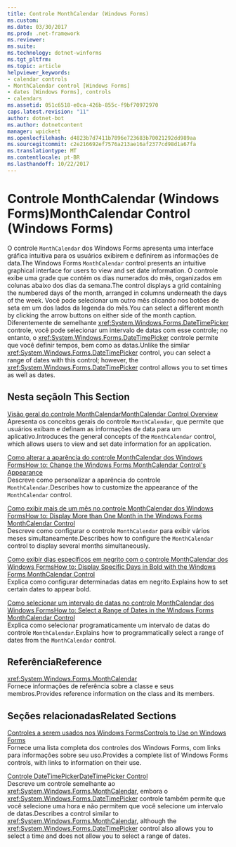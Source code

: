 ```yaml
---
title: Controle MonthCalendar (Windows Forms)
ms.custom: 
ms.date: 03/30/2017
ms.prod: .net-framework
ms.reviewer: 
ms.suite: 
ms.technology: dotnet-winforms
ms.tgt_pltfrm: 
ms.topic: article
helpviewer_keywords:
- calendar controls
- MonthCalendar control [Windows Forms]
- dates [Windows Forms], controls
- calendars
ms.assetid: 051c6518-e0ca-426b-855c-f9bf70972970
caps.latest.revision: "11"
author: dotnet-bot
ms.author: dotnetcontent
manager: wpickett
ms.openlocfilehash: d4823b7d7411b7896e723683b70021292dd989aa
ms.sourcegitcommit: c2e216692ef7576a213ae16af2377cd98d1a67fa
ms.translationtype: MT
ms.contentlocale: pt-BR
ms.lasthandoff: 10/22/2017
---
```

# <a name="monthcalendar-control-windows-forms"></a><span data-ttu-id="66436-102">Controle MonthCalendar (Windows Forms)</span><span class="sxs-lookup"><span data-stu-id="66436-102">MonthCalendar Control (Windows Forms)</span></span>
<span data-ttu-id="66436-103">O controle `MonthCalendar` dos Windows Forms apresenta uma interface gráfica intuitiva para os usuários exibirem e definirem as informações de data.</span><span class="sxs-lookup"><span data-stu-id="66436-103">The Windows Forms `MonthCalendar` control presents an intuitive graphical interface for users to view and set date information.</span></span> <span data-ttu-id="66436-104">O controle exibe uma grade que contém os dias numerados do mês, organizados em colunas abaixo dos dias da semana.</span><span class="sxs-lookup"><span data-stu-id="66436-104">The control displays a grid containing the numbered days of the month, arranged in columns underneath the days of the week.</span></span> <span data-ttu-id="66436-105">Você pode selecionar um outro mês clicando nos botões de seta em um dos lados da legenda do mês.</span><span class="sxs-lookup"><span data-stu-id="66436-105">You can select a different month by clicking the arrow buttons on either side of the month caption.</span></span> <span data-ttu-id="66436-106">Diferentemente de semelhante <xref:System.Windows.Forms.DateTimePicker> controle, você pode selecionar um intervalo de datas com esse controle; no entanto, o <xref:System.Windows.Forms.DateTimePicker> controle permite que você definir tempos, bem como as datas.</span><span class="sxs-lookup"><span data-stu-id="66436-106">Unlike the similar <xref:System.Windows.Forms.DateTimePicker> control, you can select a range of dates with this control; however, the <xref:System.Windows.Forms.DateTimePicker> control allows you to set times as well as dates.</span></span>  
  
## <a name="in-this-section"></a><span data-ttu-id="66436-107">Nesta seção</span><span class="sxs-lookup"><span data-stu-id="66436-107">In This Section</span></span>  
 [<span data-ttu-id="66436-108">Visão geral do controle MonthCalendar</span><span class="sxs-lookup"><span data-stu-id="66436-108">MonthCalendar Control Overview</span></span>](../../../../docs/framework/winforms/controls/monthcalendar-control-overview-windows-forms.md)  
 <span data-ttu-id="66436-109">Apresenta os conceitos gerais do controle `MonthCalendar`, que permite que usuários exibam e definam as informações de data para um aplicativo.</span><span class="sxs-lookup"><span data-stu-id="66436-109">Introduces the general concepts of the `MonthCalendar` control, which allows users to view and set date information for an application.</span></span>  
  
 [<span data-ttu-id="66436-110">Como alterar a aparência do controle MonthCalendar dos Windows Forms</span><span class="sxs-lookup"><span data-stu-id="66436-110">How to: Change the Windows Forms MonthCalendar Control's Appearance</span></span>](../../../../docs/framework/winforms/controls/how-to-change-monthcalendar-control-appearance.md)  
 <span data-ttu-id="66436-111">Descreve como personalizar a aparência do controle `MonthCalendar`.</span><span class="sxs-lookup"><span data-stu-id="66436-111">Describes how to customize the appearance of the `MonthCalendar` control.</span></span>  
  
 [<span data-ttu-id="66436-112">Como exibir mais de um mês no controle MonthCalendar dos Windows Forms</span><span class="sxs-lookup"><span data-stu-id="66436-112">How to: Display More than One Month in the Windows Forms MonthCalendar Control</span></span>](../../../../docs/framework/winforms/controls/display-more-than-one-month-wf-monthcalendar-control.md)  
 <span data-ttu-id="66436-113">Descreve como configurar o controle `MonthCalendar` para exibir vários meses simultaneamente.</span><span class="sxs-lookup"><span data-stu-id="66436-113">Describes how to configure the `MonthCalendar` control to display several months simultaneously.</span></span>  
  
 [<span data-ttu-id="66436-114">Como exibir dias específicos em negrito com o controle MonthCalendar dos Windows Forms</span><span class="sxs-lookup"><span data-stu-id="66436-114">How to: Display Specific Days in Bold with the Windows Forms MonthCalendar Control</span></span>](../../../../docs/framework/winforms/controls/display-specific-days-in-bold-with-wf-monthcalendar-control.md)  
 <span data-ttu-id="66436-115">Explica como configurar determinadas datas em negrito.</span><span class="sxs-lookup"><span data-stu-id="66436-115">Explains how to set certain dates to appear bold.</span></span>  
  
 [<span data-ttu-id="66436-116">Como selecionar um intervalo de datas no controle MonthCalendar dos Windows Forms</span><span class="sxs-lookup"><span data-stu-id="66436-116">How to: Select a Range of Dates in the Windows Forms MonthCalendar Control</span></span>](../../../../docs/framework/winforms/controls/how-to-select-a-range-of-dates-in-the-windows-forms-monthcalendar-control.md)  
 <span data-ttu-id="66436-117">Explica como selecionar programaticamente um intervalo de datas do controle `MonthCalendar`.</span><span class="sxs-lookup"><span data-stu-id="66436-117">Explains how to programmatically select a range of dates from the `MonthCalendar` control.</span></span>  
  
## <a name="reference"></a><span data-ttu-id="66436-118">Referência</span><span class="sxs-lookup"><span data-stu-id="66436-118">Reference</span></span>  
 <xref:System.Windows.Forms.MonthCalendar>  
 <span data-ttu-id="66436-119">Fornece informações de referência sobre a classe e seus membros.</span><span class="sxs-lookup"><span data-stu-id="66436-119">Provides reference information on the class and its members.</span></span>  
  
## <a name="related-sections"></a><span data-ttu-id="66436-120">Seções relacionadas</span><span class="sxs-lookup"><span data-stu-id="66436-120">Related Sections</span></span>  
 [<span data-ttu-id="66436-121">Controles a serem usados nos Windows Forms</span><span class="sxs-lookup"><span data-stu-id="66436-121">Controls to Use on Windows Forms</span></span>](../../../../docs/framework/winforms/controls/controls-to-use-on-windows-forms.md)  
 <span data-ttu-id="66436-122">Fornece uma lista completa dos controles dos Windows Forms, com links para informações sobre seu uso.</span><span class="sxs-lookup"><span data-stu-id="66436-122">Provides a complete list of Windows Forms controls, with links to information on their use.</span></span>  
  
 [<span data-ttu-id="66436-123">Controle DateTimePicker</span><span class="sxs-lookup"><span data-stu-id="66436-123">DateTimePicker Control</span></span>](../../../../docs/framework/winforms/controls/datetimepicker-control-windows-forms.md)  
 <span data-ttu-id="66436-124">Descreve um controle semelhante ao <xref:System.Windows.Forms.MonthCalendar>, embora o <xref:System.Windows.Forms.DateTimePicker> controle também permite que você selecione uma hora e não permitem que você selecione um intervalo de datas.</span><span class="sxs-lookup"><span data-stu-id="66436-124">Describes a control similar to <xref:System.Windows.Forms.MonthCalendar>, although the <xref:System.Windows.Forms.DateTimePicker> control also allows you to select a time and does not allow you to select a range of dates.</span></span>
